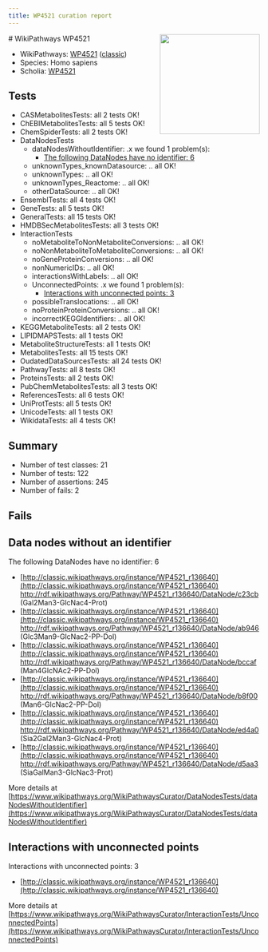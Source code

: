 ```yaml
---
title: WP4521 curation report
---
```


<img style="float: right; width: 200px" src="https://upload.wikimedia.org/wikipedia/commons/thumb/8/83/Wplogo_with_text_500.png/640px-Wplogo_with_text_500.png" />
# WikiPathways WP4521

* WikiPathways: [WP4521](https://wikipathways.org/pathways/WP4521) ([classic](https://classic.wikipathways.org/instance/WP4521))
* Species: Homo sapiens
* Scholia: [WP4521](https://scholia.toolforge.org/wikipathways/WP4521)
## Tests
* CASMetabolitesTests: all 2 tests OK!
* ChEBIMetabolitesTests: all 5 tests OK!
* ChemSpiderTests: all 2 tests OK!
* DataNodesTests
    * dataNodesWithoutIdentifier: .x we found 1 problem(s):
        * [The following DataNodes have no identifier: 6](#d2d32fa5)
    * unknownTypes_knownDatasource: .. all OK!
    * unknownTypes: .. all OK!
    * unknownTypes_Reactome: .. all OK!
    * otherDataSource: .. all OK!
* EnsemblTests: all 4 tests OK!
* GeneTests: all 5 tests OK!
* GeneralTests: all 15 tests OK!
* HMDBSecMetabolitesTests: all 3 tests OK!
* InteractionTests
    * noMetaboliteToNonMetaboliteConversions: .. all OK!
    * noNonMetaboliteToMetaboliteConversions: .. all OK!
    * noGeneProteinConversions: .. all OK!
    * nonNumericIDs: .. all OK!
    * interactionsWithLabels: .. all OK!
    * UnconnectedPoints: .x we found 1 problem(s):
        * [Interactions with unconnected points: 3](#35a61adb)
    * possibleTranslocations: .. all OK!
    * noProteinProteinConversions: .. all OK!
    * incorrectKEGGIdentifiers: .. all OK!
* KEGGMetaboliteTests: all 2 tests OK!
* LIPIDMAPSTests: all 1 tests OK!
* MetaboliteStructureTests: all 1 tests OK!
* MetabolitesTests: all 15 tests OK!
* OudatedDataSourcesTests: all 24 tests OK!
* PathwayTests: all 8 tests OK!
* ProteinsTests: all 2 tests OK!
* PubChemMetabolitesTests: all 3 tests OK!
* ReferencesTests: all 6 tests OK!
* UniProtTests: all 5 tests OK!
* UnicodeTests: all 1 tests OK!
* WikidataTests: all 4 tests OK!


## Summary

* Number of test classes: 21
* Number of tests: 122
* Number of assertions: 245
* Number of fails: 2

## Fails

<a name="d2d32fa5" />

## Data nodes without an identifier

The following DataNodes have no identifier: 6

* [http://classic.wikipathways.org/instance/WP4521_r136640](http://classic.wikipathways.org/instance/WP4521_r136640) http://rdf.wikipathways.org/Pathway/WP4521_r136640/DataNode/c23cb (Gal2Man3-GlcNac4-Prot)
* [http://classic.wikipathways.org/instance/WP4521_r136640](http://classic.wikipathways.org/instance/WP4521_r136640) http://rdf.wikipathways.org/Pathway/WP4521_r136640/DataNode/ab946 (Glc3Man9-GlcNac2-PP-Dol)
* [http://classic.wikipathways.org/instance/WP4521_r136640](http://classic.wikipathways.org/instance/WP4521_r136640) http://rdf.wikipathways.org/Pathway/WP4521_r136640/DataNode/bccaf (Man4GIcNAc2-PP-Dol)
* [http://classic.wikipathways.org/instance/WP4521_r136640](http://classic.wikipathways.org/instance/WP4521_r136640) http://rdf.wikipathways.org/Pathway/WP4521_r136640/DataNode/b8f00 (Man6-GlcNac2-PP-Dol)
* [http://classic.wikipathways.org/instance/WP4521_r136640](http://classic.wikipathways.org/instance/WP4521_r136640) http://rdf.wikipathways.org/Pathway/WP4521_r136640/DataNode/ed4a0 (Sia2Gal2Man3-GlcNac4-Prot)
* [http://classic.wikipathways.org/instance/WP4521_r136640](http://classic.wikipathways.org/instance/WP4521_r136640) http://rdf.wikipathways.org/Pathway/WP4521_r136640/DataNode/d5aa3 (SiaGalMan3-GlcNac3-Prot)


More details at [https://www.wikipathways.org/WikiPathwaysCurator/DataNodesTests/dataNodesWithoutIdentifier](https://www.wikipathways.org/WikiPathwaysCurator/DataNodesTests/dataNodesWithoutIdentifier)

<a name="35a61adb" />

## Interactions with unconnected points

Interactions with unconnected points: 3

* [http://classic.wikipathways.org/instance/WP4521_r136640](http://classic.wikipathways.org/instance/WP4521_r136640)


More details at [https://www.wikipathways.org/WikiPathwaysCurator/InteractionTests/UnconnectedPoints](https://www.wikipathways.org/WikiPathwaysCurator/InteractionTests/UnconnectedPoints)

